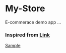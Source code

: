 # My-Store
E-commerace demo app ...

### Inspired from [Link](https://dribbble.com/shots/5899545-Nike-Store-app-concept)


[Sample](https://raw.githubusercontent.com/ShashikantBhadke/My-Store/master/Simulator%20Screen%20Shot%20-%20iPhone%20X%20-%202019-08-24%20at%2012.31.01.png)

